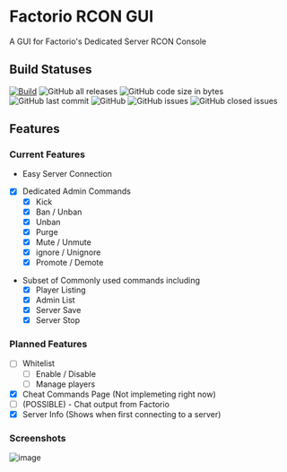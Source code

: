 # Factorio RCON GUI

A GUI for Factorio's Dedicated Server RCON Console


Build Statuses
--------------
[![Build](https://github.com/ComputerComa/Facotorio-rcon-gui/actions/workflows/main.yml/badge.svg)](https://github.com/ComputerComa/Facotorio-rcon-gui/actions/workflows/main.yml)  ![GitHub all releases](https://img.shields.io/github/downloads/ComputerComa/Facotorio-rcon-gui/total?style=plastic)  ![GitHub code size in bytes](https://img.shields.io/github/languages/code-size/ComputerComa/Facotorio-rcon-gui?style=plastic)  ![GitHub last commit](https://img.shields.io/github/last-commit/ComputerComa/Facotorio-rcon-gui?style=plastic)  ![GitHub](https://img.shields.io/github/license/ComputerComa/Facotorio-rcon-gui?style=plastic)  ![GitHub issues](https://img.shields.io/github/issues-raw/ComputerComa/Facotorio-rcon-gui?style=plastic)  ![GitHub closed issues](https://img.shields.io/github/issues-closed/ComputerComa/Facotorio-rcon-gui?style=plastic)

## Features

### Current Features

- Easy Server Connection
- [X] Dedicated Admin Commands
  - [X] Kick
  - [X] Ban / Unban
  - [X] Unban
  - [X] Purge
  - [X] Mute / Unmute
  - [X] ignore / Unignore
  - [X] Promote / Demote
- Subset of Commonly used commands including
  - [X] Player Listing
  - [X] Admin List
  - [X] Server Save
  - [X] Server Stop

### Planned Features

- [ ] Whitelist
  - [ ] Enable / Disable
  - [ ] Manage players
- [X] Cheat Commands Page (Not implemeting right now)
- [ ] (POSSIBLE) - Chat output from Factorio
- [X] Server Info (Shows when first connecting to a server)

### Screenshots

![image](https://user-images.githubusercontent.com/68386555/145589302-48f65f53-7240-4026-8291-d7ce85c5cf0f.png)




